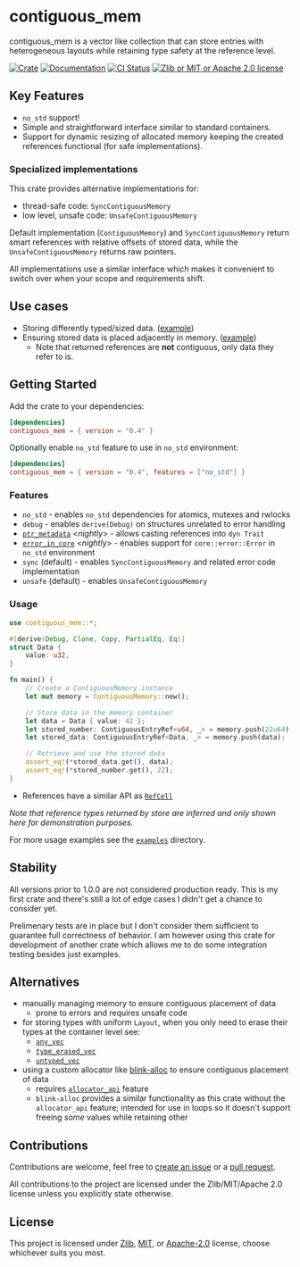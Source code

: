 # contiguous_mem

contiguous_mem is a vector like collection that can store entries with
heterogeneous layouts while retaining type safety at the reference level.

[![Crate](https://img.shields.io/crates/v/contiguous_mem?style=for-the-badge&logo=docs.rs)](https://crates.io/crates/contiguous_mem)
[![Documentation](https://img.shields.io/docsrs/contiguous-mem?style=for-the-badge&logo=rust)](https://docs.rs/contiguous-mem)
[![CI Status](https://img.shields.io/github/actions/workflow/status/Caellian/contiguous_mem/rust.yml?style=for-the-badge&logo=githubactions&logoColor=%23fff&label=CI)](https://github.com/Caellian/contiguous_mem/actions/workflows/rust.yml)
[![Zlib or MIT or Apache 2.0 license](https://img.shields.io/crates/l/contiguous-mem?style=for-the-badge)](https://github.com/Caellian/contiguous_mem#license)

## Key Features

- `no_std` support!
- Simple and straightforward interface similar to standard containers.
- Support for dynamic resizing of allocated memory keeping the created
  references functional (for safe implementations).

### Specialized implementations

This crate provides alternative implementations for:

- thread-safe code: `SyncContiguousMemory`
- low level, unsafe code: `UnsafeContiguousMemory`

Default implementation (`ContiguousMemory`) and `SyncContiguousMemory` return
smart references with relative offsets of stored data, while the
`UnsafeContiguousMemory` returns raw pointers.

All implementations use a similar interface which makes it convenient to switch
over when your scope and requirements shift.

## Use cases

- Storing differently typed/sized data. ([example](./examples/default_impl.rs))
- Ensuring stored data is placed adjacently in memory. ([example](./examples/game_loading.rs))
  - Note that returned references are **not** contiguous, only data they refer
    to is.

## Getting Started

Add the crate to your dependencies:

```toml
[dependencies]
contiguous_mem = { version = "0.4" }
```

Optionally enable `no_std` feature to use in `no_std` environment:

```toml
[dependencies]
contiguous_mem = { version = "0.4", features = ["no_std"] }
```

### Features

- `no_std` - enables `no_std` dependencies for atomics, mutexes and rwlocks
- `debug` - enables `derive(Debug)` on structures unrelated to error handling
- [`ptr_metadata`](https://doc.rust-lang.org/beta/unstable-book/library-features/ptr-metadata.html)
  &lt;_nightly_&gt; - allows casting references into `dyn Trait`
- [`error_in_core`](https://dev-doc.rust-lang.org/stable/unstable-book/library-features/error-in-core.html)
  &lt;_nightly_&gt; - enables support for `core::error::Error` in `no_std`
  environment
- `sync` (default) - enables `SyncContiguousMemory` and related error code
  implementation
- `unsafe` (default) - enables `UnsafeContiguousMemory`

### Usage

```rust
use contiguous_mem::*;

#[derive(Debug, Clone, Copy, PartialEq, Eq)]
struct Data {
    value: u32,
}

fn main() {
    // Create a ContiguousMemory instance
    let mut memory = ContiguousMemory::new();

    // Store data in the memory container
    let data = Data { value: 42 };
    let stored_number: ContiguousEntryRef<u64, _> = memory.push(22u64);
    let stored_data: ContiguousEntryRef<Data, _> = memory.push(data);

    // Retrieve and use the stored data
    assert_eq!(*stored_data.get(), data);
    assert_eq!(*stored_number.get(), 22);
}
```

- References have a similar API as
  [`RefCell`](https://doc.rust-lang.org/stable/std/cell/struct.RefCell.html)

<cite>Note that reference types returned by store are inferred and only shown
here for demonstration purposes.</cite>

For more usage examples see the
[`examples`](https://github.com/Caellian/contiguous_mem/tree/trunk/examples)
directory.

## Stability

All versions prior to 1.0.0 are not considered production ready. This is my
first crate and there's still a lot of edge cases I didn't get a chance to
consider yet.

Prelimenary tests are in place but I don't consider them sufficient to guarantee
full correctness of behavior. I am however using this crate for development of
another crate which allows me to do some integration testing besides just
examples.

## Alternatives

- manually managing memory to ensure contiguous placement of data
  - prone to errors and requires unsafe code
- for storing types with uniform `Layout`, when you only need to erase their
  types at the container level see:
  - [`any_vec`](https://crates.io/crates/any_vec)
  - [`type_erased_vec`](https://crates.io/crates/type_erased_vec)
  - [`untyped_vec`](https://crates.io/crates/untyped_vec)
- using a custom allocator like
  [blink-alloc](https://crates.io/crates/blink-alloc) to ensure contiguous
  placement of data
  - requires [`allocator_api`](https://doc.rust-lang.org/beta/unstable-book/library-features/allocator-api.html)
    feature
  - `blink-alloc` provides a similar functionality as this crate without the
    `allocator_api` feature; intended for use in loops so it doesn't support
    freeing _some_ values while retaining other

## Contributions

Contributions are welcome, feel free to
[create an issue](https://github.com/Caellian/contiguous_mem/issues) or a
[pull request](https://github.com/Caellian/contiguous_mem/pulls).

All contributions to the project are licensed under the Zlib/MIT/Apache 2.0
license unless you explicitly state otherwise.

## License

This project is licensed under [Zlib](./LICENSE_ZLIB), [MIT](./LICENSE_MIT), or
[Apache-2.0](./LICENSE_APACHE) license, choose whichever suits you most.
